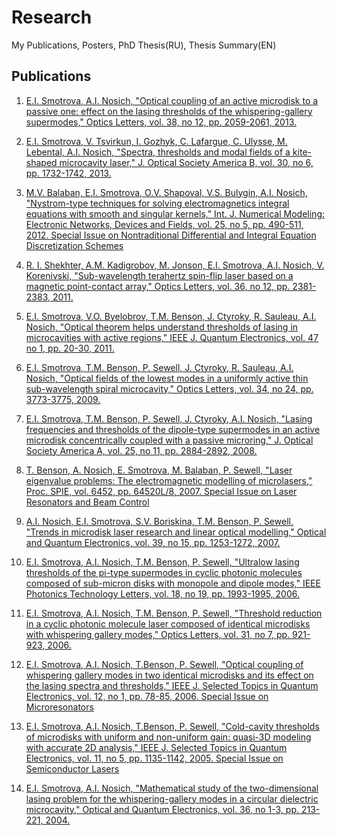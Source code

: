 # Research
My Publications, Posters,  PhD Thesis(RU), Thesis Summary(EN)

## Publications

1. [E.I. Smotrova, A.I. Nosich, "Optical coupling of an active microdisk to a passive one: effect on the lasing thresholds of the whispering-gallery supermodes," Optics Letters, vol. 38, no 12, pp. 2059-2061, 2013.](/Journal%20Papers/oplet2013-laser.pdf)

2.	[E.I. Smotrova, V. Tsvirkun, I. Gozhyk, C. Lafargue, C. Ulysse, M. Lebental, A.I. Nosich, "Spectra, thresholds and modal fields of a kite-shaped microcavity laser," J. Optical Society America B, vol. 30, no 6, pp. 1732-1742, 2013.](/Journal%20Papers/josab2013-laser.pdf)

3.	[M.V. Balaban, E.I. Smotrova, O.V. Shapoval, V.S. Bulygin, A.I. Nosich, "Nystrom-type techniques for solving electromagnetics integral equations with smooth and singular kernels," Int. J. Numerical Modeling: Electronic Networks, Devices and Fields, vol. 25, no 5, pp. 490-511, 2012. Special Issue on Nontraditional Differential and Integral Equation Discretization Schemes](/Journal%20Papers/jnmecdf2012-nystrom.pdf)

4.	[R. I. Shekhter, A.M. Kadigrobov, M. Jonson, E.I. Smotrova, A.I. Nosich, V. Korenivski, "Sub-wavelength terahertz spin-flip laser based on a magnetic point-contact array," Optics Letters, vol. 36, no 12, pp. 2381-2383, 2011.](/Journal%20Papers/oplet2011-thzlas.pdf)

5.	[E.I. Smotrova, V.O. Byelobrov, T.M. Benson, J. Ctyroky, R. Sauleau, A.I. Nosich, "Optical theorem helps understand thresholds of lasing in microcavities with active regions," IEEE J. Quantum Electronics, vol. 47 no 1, pp. 20-30, 2011.](/Journal%20Papers/jqe2011-laser.pdf)

6.	[E.I. Smotrova, T.M. Benson, P. Sewell, J. Ctyroky, R. Sauleau, A.I. Nosich, "Optical fields of the lowest modes in a uniformly active thin sub-wavelength spiral microcavity," Optics Letters, vol. 34, no 24, pp. 3773-3775, 2009.](/Journal%20Papers/oplet2009-laser.pdf) 

7.	[E.I. Smotrova, T.M. Benson, P. Sewell,	J. Ctyroky, A.I. Nosich, "Lasing frequencies and thresholds of the dipole-type supermodes in an active microdisk concentrically coupled with a passive microring," J. Optical Society America A, vol. 25, no 11, pp. 2884-2892, 2008.](/Journal%20Papers/josaa2008-laser.pdf) 

8.	[T. Benson, A. Nosich, E. Smotrova, M. Balaban, P. Sewell, "Laser eigenvalue problems: The electromagnetic modelling of microlasers," Proc. SPIE, vol. 6452, pp. 64520L/8, 2007. Special Issue on Laser Resonators and Beam Control](/Journal%20Papers/spie2007-laser.pdf)

9.	[A.I. Nosich, E.I. Smotrova, S.V. Boriskina, T.M. Benson, P. Sewell,	"Trends in microdisk laser research and linear optical modelling," Optical and Quantum Electronics, vol. 39, no 15, pp. 1253-1272, 2007.](/Journal%20Papers/oqe2007-review.pdf)

10.	[E.I. Smotrova, A.I. Nosich, T.M. Benson, P. Sewell, "Ultralow lasing thresholds of the pi-type supermodes in cyclic photonic molecules composed of sub-micron disks with monopole and dipole modes," IEEE Photonics Technology Letters, vol. 18, no 19, pp. 1993-1995, 2006.](/Journal%20Papers/ptlet2006-laser.pdf)

11.	[E.I. Smotrova, A.I. Nosich, T.M. Benson, P. Sewell, "Threshold reduction in a cyclic photonic molecule laser composed of identical microdisks with whispering gallery modes," Optics Letters, vol. 31, no 7, pp. 921-923, 2006.](/Journal%20Papers/oplet2006-laser.pdf)

12.	[E.I. Smotrova, A.I. Nosich, T.Benson, P. Sewell, "Optical coupling of whispering gallery modes in two identical microdisks and its effect on the lasing spectra and thresholds," IEEE J. Selected Topics in Quantum Electronics,	vol. 12, no 1, pp. 78-85, 2006. Special Issue on Microresonators](/Journal%20Papers/jstqe2006-laserC.pdf)

13.	[E.I. Smotrova, A.I. Nosich, T.Benson, P. Sewell, "Cold-cavity thresholds of microdisks with uniform and non-uniform gain: quasi-3D modeling with accurate 2D analysis," IEEE J. Selected Topics in Quantum Electronics, vol. 11, no 5, pp. 1135-1142, 2005. Special Issue on Semiconductor Lasers](/Journal%20Papers/jstqe2005-laser.pdf)

14.	[E.I. Smotrova, A.I. Nosich, "Mathematical study of the two-dimensional lasing problem for the whispering-gallery modes in a circular dielectric microcavity," Optical and Quantum Electronics, vol. 36, no 1-3, pp. 213-221, 2004.](/Journal%20Papers/oqe2004-laser.pdf)

